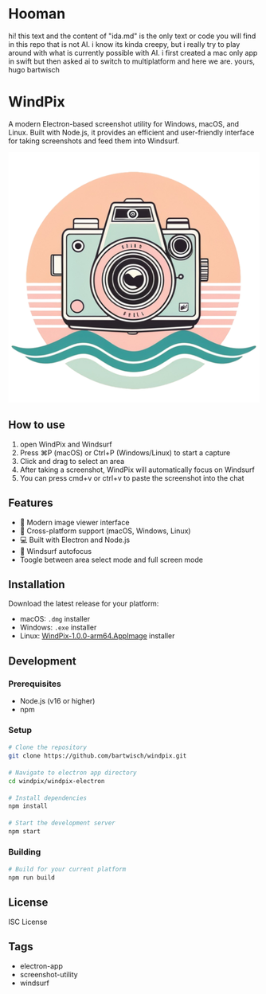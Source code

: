 # Hooman
hi! this text and the content of "ida.md" is the only text or code you will find in this repo that is not AI. i know its kinda creepy, but i really try to play around with what is currently possible with AI. i first created a mac only app in swift but then asked ai to switch to multiplatform and here we are. yours, hugo bartwisch 

# WindPix

A modern Electron-based screenshot utility for Windows, macOS, and Linux. Built with Node.js, it provides an efficient and user-friendly interface for taking screenshots and feed them into Windsurf.

![WindPix Logo](windpix-electron/assets/512.png)

## How to use
1. open WindPix and Windsurf
2. Press ⌘P (macOS) or Ctrl+P (Windows/Linux) to start a capture
3. Click and drag to select an area
4. After taking a screenshot, WindPix will automatically focus on Windsurf
5. You can press cmd+v or ctrl+v to paste the screenshot into the chat

## Features

- 📸 Modern image viewer interface
- 🚀 Cross-platform support (macOS, Windows, Linux)
- 💻 Built with Electron and Node.js
- 🎯 Windsurf autofocus
- Toogle between area select mode and full screen mode

## Installation

Download the latest release for your platform:
- macOS: `.dmg` installer
- Windows: `.exe` installer
- Linux: [WindPix-1.0.0-arm64.AppImage](windpix/windpix-electron/dist/WindPix-1.0.0-arm64.AppImage) installer

## Development

### Prerequisites
- Node.js (v16 or higher)
- npm

### Setup
```bash
# Clone the repository
git clone https://github.com/bartwisch/windpix.git

# Navigate to electron app directory
cd windpix/windpix-electron

# Install dependencies
npm install

# Start the development server
npm start
```

### Building
```bash
# Build for your current platform
npm run build
```

## License

ISC License

## Tags
- electron-app
- screenshot-utility
- windsurf
